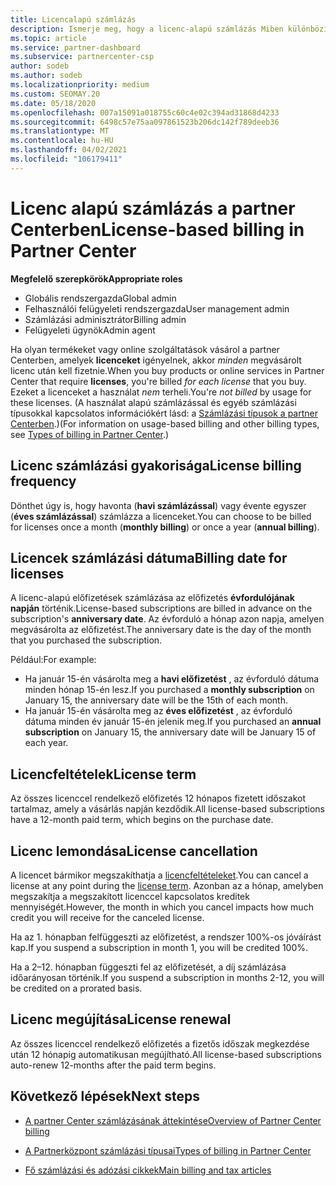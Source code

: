 ```yaml
---
title: Licencalapú számlázás
description: Ismerje meg, hogy a licenc-alapú számlázás Miben különbözik a fiókpartner használaton kívüli számlázásának módjától, beleértve a licencek számlázásának módját (nem a licencek használata alapján).
ms.topic: article
ms.service: partner-dashboard
ms.subservice: partnercenter-csp
author: sodeb
ms.author: sodeb
ms.localizationpriority: medium
ms.custom: SEOMAY.20
ms.date: 05/18/2020
ms.openlocfilehash: 007a15091a018755c60c4e02c394ad31868d4233
ms.sourcegitcommit: 6498c57e75aa097861523b206dc142f789deeb36
ms.translationtype: MT
ms.contentlocale: hu-HU
ms.lasthandoff: 04/02/2021
ms.locfileid: "106179411"
---
```

# <a name="license-based-billing-in-partner-center"></a><span data-ttu-id="9e29b-103">Licenc alapú számlázás a partner Centerben</span><span class="sxs-lookup"><span data-stu-id="9e29b-103">License-based billing in Partner Center</span></span>

<span data-ttu-id="9e29b-104">**Megfelelő szerepkörök**</span><span class="sxs-lookup"><span data-stu-id="9e29b-104">**Appropriate roles**</span></span>

- <span data-ttu-id="9e29b-105">Globális rendszergazda</span><span class="sxs-lookup"><span data-stu-id="9e29b-105">Global admin</span></span>
- <span data-ttu-id="9e29b-106">Felhasználói felügyeleti rendszergazda</span><span class="sxs-lookup"><span data-stu-id="9e29b-106">User management admin</span></span>
- <span data-ttu-id="9e29b-107">Számlázási adminisztrátor</span><span class="sxs-lookup"><span data-stu-id="9e29b-107">Billing admin</span></span>
- <span data-ttu-id="9e29b-108">Felügyeleti ügynök</span><span class="sxs-lookup"><span data-stu-id="9e29b-108">Admin agent</span></span>

<span data-ttu-id="9e29b-109">Ha olyan termékeket vagy online szolgáltatások vásárol a partner Centerben, amelyek **licenceket** igényelnek, akkor *minden* megvásárolt licenc után kell fizetnie.</span><span class="sxs-lookup"><span data-stu-id="9e29b-109">When you buy products or online services in Partner Center that require **licenses**, you're billed *for each license* that you buy.</span></span> <span data-ttu-id="9e29b-110">Ezeket a licenceket a használat *nem* terheli.</span><span class="sxs-lookup"><span data-stu-id="9e29b-110">You're *not billed* by usage for these licenses.</span></span> <span data-ttu-id="9e29b-111">(A használat alapú számlázással és egyéb számlázási típusokkal kapcsolatos információkért lásd: a [Számlázási típusok a partner Centerben](billing-different-types.md).)</span><span class="sxs-lookup"><span data-stu-id="9e29b-111">(For information on usage-based billing and other billing types, see [Types of billing in Partner Center](billing-different-types.md).)</span></span>

## <a name="license-billing-frequency"></a><span data-ttu-id="9e29b-112">Licenc számlázási gyakorisága</span><span class="sxs-lookup"><span data-stu-id="9e29b-112">License billing frequency</span></span>

<span data-ttu-id="9e29b-113">Dönthet úgy is, hogy havonta (**havi számlázással**) vagy évente egyszer (**éves számlázással**) számlázza a licenceket.</span><span class="sxs-lookup"><span data-stu-id="9e29b-113">You can choose to be billed for licenses once a month (**monthly billing**) or once a year (**annual billing**).</span></span> 

## <a name="billing-date-for-licenses"></a><span data-ttu-id="9e29b-114">Licencek számlázási dátuma</span><span class="sxs-lookup"><span data-stu-id="9e29b-114">Billing date for licenses</span></span>

<span data-ttu-id="9e29b-115">A licenc-alapú előfizetések számlázása az előfizetés **évfordulójának napján** történik.</span><span class="sxs-lookup"><span data-stu-id="9e29b-115">License-based subscriptions are billed in advance on the subscription's **anniversary date**.</span></span> <span data-ttu-id="9e29b-116">Az évforduló a hónap azon napja, amelyen megvásárolta az előfizetést.</span><span class="sxs-lookup"><span data-stu-id="9e29b-116">The anniversary date is the day of the month that you purchased the subscription.</span></span>

<span data-ttu-id="9e29b-117">Például:</span><span class="sxs-lookup"><span data-stu-id="9e29b-117">For example:</span></span>

- <span data-ttu-id="9e29b-118">Ha január 15-én vásárolta meg a **havi előfizetést** , az évforduló dátuma minden hónap 15-én lesz.</span><span class="sxs-lookup"><span data-stu-id="9e29b-118">If you purchased a **monthly subscription** on January 15, the anniversary date will be the 15th of each month.</span></span>
- <span data-ttu-id="9e29b-119">Ha január 15-én vásárolta meg az **éves előfizetést** , az évforduló dátuma minden év január 15-én jelenik meg.</span><span class="sxs-lookup"><span data-stu-id="9e29b-119">If you purchased an **annual subscription** on January 15, the anniversary date will be January 15 of each year.</span></span>

## <a name="license-term"></a><span data-ttu-id="9e29b-120">Licencfeltételek</span><span class="sxs-lookup"><span data-stu-id="9e29b-120">License term</span></span>

<span data-ttu-id="9e29b-121">Az összes licenccel rendelkező előfizetés 12 hónapos fizetett időszakot tartalmaz, amely a vásárlás napján kezdődik.</span><span class="sxs-lookup"><span data-stu-id="9e29b-121">All license-based subscriptions have a 12-month paid term, which begins on the purchase date.</span></span>

## <a name="license-cancellation"></a><span data-ttu-id="9e29b-122">Licenc lemondása</span><span class="sxs-lookup"><span data-stu-id="9e29b-122">License cancellation</span></span>

<span data-ttu-id="9e29b-123">A licencet bármikor megszakíthatja a [licencfeltételeket](#license-term).</span><span class="sxs-lookup"><span data-stu-id="9e29b-123">You can cancel a license at any point during the [license term](#license-term).</span></span> <span data-ttu-id="9e29b-124">Azonban az a hónap, amelyben megszakítja a megszakított licenccel kapcsolatos kreditek mennyiségét.</span><span class="sxs-lookup"><span data-stu-id="9e29b-124">However, the month in which you cancel impacts how much credit you will receive for the canceled license.</span></span>

<span data-ttu-id="9e29b-125">Ha az 1. hónapban felfüggeszti az előfizetést, a rendszer 100%-os jóváírást kap.</span><span class="sxs-lookup"><span data-stu-id="9e29b-125">If you suspend a subscription in month 1, you will be credited 100%.</span></span>

<span data-ttu-id="9e29b-126">Ha a 2–12. hónapban függeszti fel az előfizetését, a díj számlázása időarányosan történik.</span><span class="sxs-lookup"><span data-stu-id="9e29b-126">If you suspend a subscription in months 2-12, you will be credited on a prorated basis.</span></span>

## <a name="license-renewal"></a><span data-ttu-id="9e29b-127">Licenc megújítása</span><span class="sxs-lookup"><span data-stu-id="9e29b-127">License renewal</span></span>

<span data-ttu-id="9e29b-128">Az összes licenccel rendelkező előfizetés a fizetős időszak megkezdése után 12 hónapig automatikusan megújítható.</span><span class="sxs-lookup"><span data-stu-id="9e29b-128">All license-based subscriptions auto-renew 12-months after the paid term begins.</span></span>

## <a name="next-steps"></a><span data-ttu-id="9e29b-129">Következő lépések</span><span class="sxs-lookup"><span data-stu-id="9e29b-129">Next steps</span></span>

- [<span data-ttu-id="9e29b-130">A partner Center számlázásának áttekintése</span><span class="sxs-lookup"><span data-stu-id="9e29b-130">Overview of Partner Center billing</span></span>](billing-basics.md)

- [<span data-ttu-id="9e29b-131">A Partnerközpont számlázási típusai</span><span class="sxs-lookup"><span data-stu-id="9e29b-131">Types of billing in Partner Center</span></span>](billing-different-types.md)

- [<span data-ttu-id="9e29b-132">Fő számlázási és adózási cikkek</span><span class="sxs-lookup"><span data-stu-id="9e29b-132">Main billing and tax articles</span></span>](billing.md)

